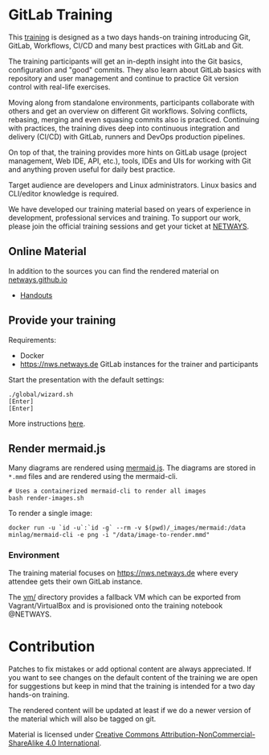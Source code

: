# GitLab Training

This [training](https://www.netways.de/trainings/gitlab/) is designed
as a two days hands-on training introducing Git,
GitLab, Workflows, CI/CD and many best practices with GitLab and Git.

The training participants will get an in-depth insight into the Git basics,
configuration and "good" commits. They also learn about GitLab basics with
repository and user management and continue to practice Git version control
with real-life exercises.

Moving along from standalone environments, participants collaborate with
others and get an overview on different Git workflows. Solving conflicts,
rebasing, merging and even squasing commits also is practiced. Continuing with
practices, the training dives deep into continuous integration and
delivery (CI/CD) with GitLab, runners and DevOps production pipelines.

On top of that, the training provides more hints on GitLab usage (project
management, Web IDE, API, etc.), tools, IDEs and UIs
for working with Git and anything proven useful for daily best practice.

Target audience are developers and Linux administrators. Linux basics
and CLI/editor knowledge is required.

We have developed our training material based on years of experience in
development, professional services and training. To support our work,
please join the official training sessions and get your ticket at [NETWAYS](https://www.netways.de/trainings/gitlab/).

## Online Material

In addition to the sources you can find the rendered material on
[netways.github.io](https://netways.github.io/gitlab-training)

* [Handouts](https://github.com/NETWAYS/gitlab-training/releases)

## Provide your training

Requirements:

* Docker
* https://nws.netways.de GitLab instances for the trainer and participants

Start the presentation with the default settings:

```
./global/wizard.sh
[Enter]
[Enter]
```

More instructions [here](https://github.com/NETWAYS/training-global#using-docker-to-build-and-serve-the-slide-deck).

## Render mermaid.js

Many diagrams are rendered using [mermaid.js](https://mermaid.js.org/). The diagrams are stored in `*.mmd` files and are rendered using the mermaid-cli.

```
# Uses a containerized mermaid-cli to render all images
bash render-images.sh
```

To render a single image:

```
docker run -u `id -u`:`id -g` --rm -v $(pwd)/_images/mermaid:/data minlag/mermaid-cli -e png -i "/data/image-to-render.mmd"
```

### Environment

The training material focuses on https://nws.netways.de where every attendee
gets their own GitLab instance.

The [vm/](vm/) directory provides a fallback VM which can be exported
from Vagrant/VirtualBox and is provisioned onto the training notebook @NETWAYS.

# Contribution

Patches to fix mistakes or add optional content are always appreciated. If you want to see
changes on the default content of the training we are open for suggestions but keep in mind
that the training is intended for a two day hands-on training.

The rendered content will be updated at least if we do a newer version of the material which
will also be tagged on git.

Material is licensed under [Creative Commons Attribution-NonCommercial-ShareAlike 4.0 International](http://creativecommons.org/licenses/by-nc-sa/4.0/).

